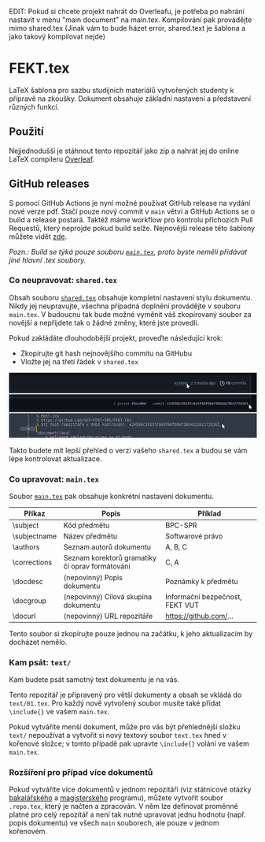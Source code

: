 EDIT: Pokud si chcete projekt nahrát do Overleafu, je potřeba po nahrání nastavit v menu "main document" na main.tex. Kompilování pak provádějte mimo shared.tex (Jinak vám to bude házet error, shared.text je šablona a jako takový kompilovat nejde)
# FEKT.tex

LaTeX šablona pro sazbu studijních materiálů vytvořených studenty k přípravě na zkoušky.
Dokument obsahuje základní nastavení a představení různých funkcí.

## Použití

Nejjednodušší je stáhnout tento repozitář jako zip a nahrát jej do online LaTeX compileru [Overleaf](https://overleaf.com).

## GitHub releases

S pomocí GitHub Actions je nyní možné používat GitHub release na vydání nové verze pdf.
Stačí pouze nový commit v `main` větvi a GitHub Actions se o build a release postará.
Taktéž máme workflow pro kontrolu příchozích Pull Requestů, který neprojde pokud build selže.
Nejnovější release této šablony můžete vidět [zde](https://github.com/VUT-FEKT-IBE/FEKT.tex/releases/latest).

_Pozn.: Build se týká pouze souboru [`main.tex`](main.tex), proto byste neměli přidávat jiné hlavní .tex soubory._

### Co neupravovat: `shared.tex`

Obsah souboru [`shared.tex`](shared.tex) obsahuje kompletní nastavení stylu dokumentu.
Nikdy jej neupravujte, všechna případná doplnění provádějte v souboru `main.tex`.
V budoucnu tak bude možné vyměnit váš zkopírovaný soubor za novější a nepřijdete tak o žádné změny, které jste provedli.

Pokud zakládáte dlouhodobější projekt, proveďte následující krok:

- Zkopírujte git hash nejnovějšího commitu na GitHubu
- Vložte jej na třetí řádek v `shared.tex`

![Git hash commitu](images/github-commit-hash.png)

Takto budete mít lepší přehled o verzi vašeho `shared.tex` a budou se vám lépe kontrolovat aktualizace.

### Co upravovat: `main.tex`

Soubor [`main.tex`](main.tex) pak obsahuje konkrétní nastavení dokumentu.

| Příkaz       | Popis | Příklad |
|--------------|-------|---------|
| \subject     | Kód předmětu | BPC-SPR |
| \subjectname | Název předmětu | Softwarové právo |
| \authors     | Seznam autorů dokumentu | A, B, C |
| \corrections | Seznam korektorů gramatiky či oprav formátování | C, A |
| \docdesc     | (nepovinný) Popis dokumentu | Poznámky k předmětu |
| \docgroup    | (nepovinný) Cílová skupina dokumentu | Informační bezpečnost, FEKT VUT |
| \docurl      | (nepovinný) URL repozitáře | https://github.com/... |

Tento soubor si zkopírujte pouze jednou na začátku, k jeho aktualizacím by docházet nemělo.

### Kam psát: `text/`

Kam budete psát samotný text dokumentu je na vás.

Tento repozitář je připravený pro větší dokumenty a obsah se vkládá do `text/01.tex`.
Pro každý nově vytvořený soubor musíte také přidat `\include{}` ve vašem `main.tex`.

Pokud vytváříte menší dokument, může pro vás být přehlednější složku `text/` nepoužívat a vytvořit si nový textový soubor `text.tex` hned v kořenové složce; v tomto případě pak upravte `\include{}` volání ve vašem `main.tex`.

### Rozšíření pro případ více dokumentů

Pokud vytváříte více dokumentů v jednom repozitáři (viz státnicové otázky [bakalářského](https://github.com/VUT-FEKT-IBE/BPC-IBE-SZZ) a [magisterského](https://github.com/VUT-FEKT-IBE/MPC-IBE-SZZ) programu), můžete vytvořit soubor `.repo.tex`, který je načten a zpracován. V něm lze definovat proměnné platné pro celý repozitář a není tak nutné upravovat jednu hodnotu (např. popis dokumentu) ve všech `main` souborech, ale pouze v jednom kořenovém.
